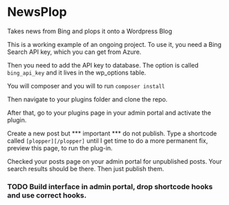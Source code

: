 # NewsPlop
Takes news from Bing and plops it onto a Wordpress Blog


This is a working example of an ongoing project.  To use it, you need a Bing Search API key, which you can get from Azure.

Then you need to add the API key to database.  The option is called ``bing_api_key`` and it lives in the wp_options table.  

You will composer and you will to run ``composer install``

Then navigate to your plugins folder and clone the repo.

After that, go to your plugins page in your admin portal and activate the plugin.

Create a new post but *** important *** do not publish.  Type a shortcode called ``[plopper][/plopper]`` until I get time to do a more permanent fix, preview this page, to run the plug-in.

Checked your posts page on your admin portal for unpublished posts.  Your search results should be there.  Then just publish them.

### TODO Build interface in admin portal, drop shortcode hooks and use correct hooks.
